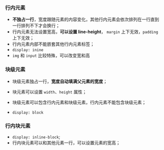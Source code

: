 ### 行内元素

- **不独占一行**，宽度跟随元素的内容变化，其他行内元素会依次排列在一行直到一行排列不下才会换行；
- 行内元素无法设置宽高，**可以设置 line-height**， `margin` 上下无效，`padding` 上下无效；
- 行内元素内部不能嵌套其他行内元素标签；
- `display: inine`
- `img` 和 `input` 比较特殊，可以改变宽和高

### 块级元素

- 块级元素独占一行，**宽度自动填满父元素的宽度**；

- 块元素可以设置 `width`、`height` 属性；

- 块级元素可以包含行内元素和块级元素，行内元素不能包含块级元素；
- `display: block`

### 行内块元素

- `display: inline-block`;
- 行内块元素可以和其他元素一行，可以设置元素的宽高；
